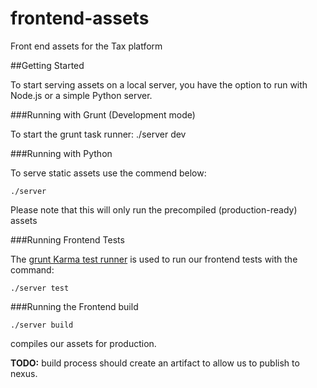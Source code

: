 frontend-assets
===============

Front end assets for the Tax platform

##Getting Started

To start serving assets on a local server, you have the option to run with Node.js or a simple Python server.

###Running with Grunt (Development mode)

To start the grunt task runner:
	./server dev


###Running with Python

To serve static assets use the commend below:

	./server
Please note that this will only run the precompiled (production-ready) assets


###Running Frontend Tests

The [grunt Karma test runner](https://github.com/karma-runner/grunt-karma) is used to run our frontend tests with the command:

	./server test

###Running the Frontend build

	./server build
compiles our assets for production.

**TODO:** build process should create an artifact to allow us to publish to nexus.

